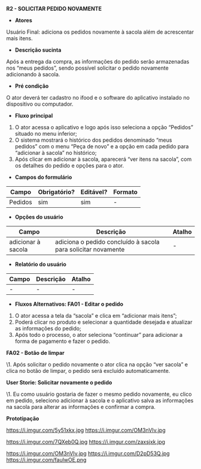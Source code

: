 ﻿**R2 - SOLICITAR PEDIDO NOVAMENTE**

- **Atores**

Usuário Final: adiciona os pedidos novamente à sacola além de acrescentar mais itens.

- **Descrição sucinta**

Após a entrega da compra, as informações do pedido serão armazenadas nos “meus pedidos”, sendo possível solicitar o pedido novamente adicionando à sacola.

- **Pré condição**

O ator deverá ter cadastro no ifood e o software do aplicativo instalado no dispositivo ou computador.

- **Fluxo principal**
1. O ator acessa o aplicativo e logo após isso seleciona a opção “Pedidos” situado no menu inferior;
1. O sistema mostrará o histórico dos pedidos denominado “meus pedidos” com o menu “Peça de novo” e a opção em cada pedido para “adicionar à sacola” no histórico;
1. Após clicar em adicionar à sacola, aparecerá “ver itens na sacola”, com os detalhes do pedido e opções para o ator.
- **Campos do formulário**



|**Campo**|**Obrigatório?**|**Editável?**|**Formato**|
| - | - | - | - |
|Pedidos|sim|sim|-|
- **Opções do usuário**



|**Campo**|**Descrição**|**Atalho**|
| - | - | - |
|adicionar à sacola|adiciona o pedido concluído à sacola para solicitar novamente|-|
- **Relatório do usuário**



|**Campo**|**Descrição**|**Atalho**|
| - | - | - |
|-|-|-|
- **Fluxos Alternativos: FA01 - Editar o pedido**
1. O ator acessa a tela da “sacola” e clica em “adicionar mais itens”;
1. Poderá clicar no produto e selecionar a quantidade desejada e atualizar as informações do pedido;
1. Após todo o processo, o ator seleciona “continuar” para adicionar a forma de pagamento e fazer o pedido.

**FA02 - Botão de limpar**

\1. Após solicitar o pedido novamente o ator clica na opção “ver sacola” e clica no botão de limpar, o pedido será excluído automaticamente.

**User Storie: Solicitar novamente o pedido**

\1. Eu como usuário gostaria de fazer o mesmo pedido novamente, eu clico em pedido, seleciono adicionar à sacola e o aplicativo salva as informações na sacola para alterar as informações e confirmar a compra.

**Prototipação**

https://i.imgur.com/5y51xkx.jpg https://i.imgur.com/OM3nVIv.jpg

https://i.imgur.com/7QXeb0Q.jpg https://i.imgur.com/zaxsjxk.jpg

https://i.imgur.com/OM3nVIv.jpg https://i.imgur.com/D2pD53Q.jpg
https://i.imgur.com/faulwOE.png
